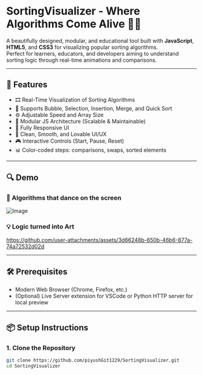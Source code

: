 # SortingVisualizer - Where Algorithms Come Alive 🧠✨

A beautifully designed, modular, and educational tool built with **JavaScript**, **HTML5**, and **CSS3** for visualizing popular sorting algorithms.  
Perfect for learners, educators, and developers aiming to understand sorting logic through real-time animations and comparisons.

---

## 🚀 Features

- 🎞️ Real-Time Visualization of Sorting Algorithms
- 🔄 Supports Bubble, Selection, Insertion, Merge, and Quick Sort
- ⚙️ Adjustable Speed and Array Size
- 🧩 Modular JS Architecture (Scalable & Maintainable)
- 📱 Fully Responsive UI
- 🌈 Clean, Smooth, and Lovable UI/UX
- 🎮 Interactive Controls (Start, Pause, Reset)
- 📊 Color-coded steps: comparisons, swaps, sorted elements

---

## 🔍 Demo

### 🧠 Algorithms that dance on the screen

![Image](https://github.com/user-attachments/assets/cf312fb3-c229-43fe-87b4-06d5ce0a8284)

### 💡 Logic turned into Art

https://github.com/user-attachments/assets/3d66248b-650b-46b6-877a-74a72532d02d

---

## 🛠️ Prerequisites

- Modern Web Browser (Chrome, Firefox, etc.)
- (Optional) Live Server extension for VSCode or Python HTTP server for local preview

---

## 📦 Setup Instructions

### 1. Clone the Repository

```bash
git clone https://github.com/piyushGit1229/SortingVisualizer.git
cd SortingVisualizer
